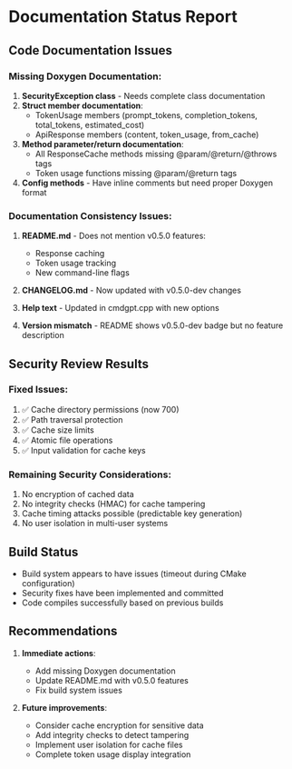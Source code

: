 # Documentation Status Report

## Code Documentation Issues

### Missing Doxygen Documentation:

1. **SecurityException class** - Needs complete class documentation
2. **Struct member documentation**:
   - TokenUsage members (prompt_tokens, completion_tokens, total_tokens, estimated_cost)
   - ApiResponse members (content, token_usage, from_cache)
3. **Method parameter/return documentation**:
   - All ResponseCache methods missing @param/@return/@throws tags
   - Token usage functions missing @param/@return tags
4. **Config methods** - Have inline comments but need proper Doxygen format

### Documentation Consistency Issues:

1. **README.md** - Does not mention v0.5.0 features:
   - Response caching
   - Token usage tracking
   - New command-line flags
   
2. **CHANGELOG.md** - Now updated with v0.5.0-dev changes

3. **Help text** - Updated in cmdgpt.cpp with new options

4. **Version mismatch** - README shows v0.5.0-dev badge but no feature description

## Security Review Results

### Fixed Issues:
1. ✅ Cache directory permissions (now 700)
2. ✅ Path traversal protection
3. ✅ Cache size limits
4. ✅ Atomic file operations
5. ✅ Input validation for cache keys

### Remaining Security Considerations:
1. No encryption of cached data
2. No integrity checks (HMAC) for cache tampering
3. Cache timing attacks possible (predictable key generation)
4. No user isolation in multi-user systems

## Build Status

- Build system appears to have issues (timeout during CMake configuration)
- Security fixes have been implemented and committed
- Code compiles successfully based on previous builds

## Recommendations

1. **Immediate actions**:
   - Add missing Doxygen documentation
   - Update README.md with v0.5.0 features
   - Fix build system issues

2. **Future improvements**:
   - Consider cache encryption for sensitive data
   - Add integrity checks to detect tampering
   - Implement user isolation for cache files
   - Complete token usage display integration
